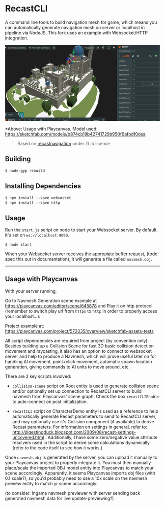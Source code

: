 # RecastCLI

A command line tools to build navigation mesh for game, which means you can automatically generate navigation mesh on server or localhost in pipeline via NodeJS. This fork uses an example with Websocket/HTTP integration.

![](https://github.com/Glidias/recastCLI-with-Websocket/raw/nodejs/screenshot.png)

*Above: Usage with Playcanvas. Model used: https://sketchfab.com/models/b874cb19b42741729b950f6afbdf0dea

> Based on [recastnavigation](https://github.com/recastnavigation/recastnavigation) under ZLib license

## Building

```shell
$ node-gyp rebuild
```

## Installing Dependencies
```shell
$ npm install --save websocket
$ npm install --save http
```

## Usage

Run the `start.js` script on node to start your Websocket server. By default, it's set on `ws://localhost:9090`.

```shell
$ node start
```

When your Websocket server receives the appropiate buffer request, (todo: spec this out in documentation), it will generate a file called `navmesh.obj`.

----

## Usage with Playcanvas

With your server running,

Go to Navmesh Generation scene example at 
https://playcanvas.com/editor/scene/645878 and Play it on http protocol (remember to switch play url from `https` to `http` in order to properly access your localhost...):

Project example at:
https://playcanvas.com/project/573035/overview/sketchfab-assets-tests

All script dependencies are required from project (by convention only). Besides building up a Collision Scene for fast 3D basic collision detection movement and raycasting,  it also has an option to connect to websocket server and help to produce a Navmesh, which will prove useful later on for handling AI movement, point+click movement, automatic spawn location generation, giving commands to AI units to move around, etc.

There are 2 key scripts involved:

- `collision-scene` script on Root entity is used to generate collision scene and/or optionally set up connection to RecastCLI server to build navmesh from Playcanvas' scene graph. Check the box `recastCLIEnable` to auto-connect on post initialization.

- `recastCLI` script on CharacterDemo entity is used as a reference to help automatically generate Recast parameters to send to RecastCLI server, and may optionally use it's Collision component (if available) to derive Recast parameters. For information on settings in general, refer to: http://digestingduck.blogspot.com/2009/08/recast-settings-uncovered.html . Additionally, I have some zero/negative value attribute resolvers used in the script to derive some calculations dynamically (refer to the code itself to see how it works.)


Once `navmesh.obj` is generated by the server, you can upload it manually to your Playcanvas project to properly integrate it. You must then manually place/scale the imported OBJ model entity into Playcanvas to match your scene accordingly. Apparently, it seems Playcanvas imports obj files (with 0.1 scale?), so you'd probably need to use a 10x scale on the navmesh preview entity to match yr scene accordingly.

(to consider: Ingame navmesh previewer with server sending back generated navmesh data for live update-previewing?)
